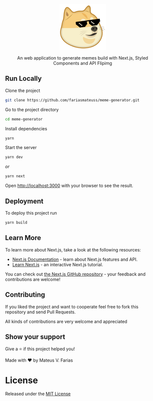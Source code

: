 <p align="center">
  <img src="./public/logo.png" width="150" />
</p>

<p align="center">
  An web application to generate memes build with Next.js, Styled Components and API Flipimg
</p>

## Run Locally

Clone the project

```bash
git clone https://github.com/fariasmateuss/meme-generator.git
```

Go to the project directory

```bash
cd meme-generator
```

Install dependencies

```bash
yarn
```

Start the server

```bash
yarn dev
```

_or_

```bash
yarn next
```

Open [http://localhost:3000](http://localhost:3000) with your browser to see the result.

## Deployment

To deploy this project run

```bash
yarn build
```

## Learn More

To learn more about Next.js, take a look at the following resources:

- [Next.js Documentation](https://nextjs.org/docs) - learn about Next.js features and API.
- [Learn Next.js](https://nextjs.org/learn) - an interactive Next.js tutorial.

You can check out [the Next.js GitHub repository](https://github.com/vercel/next.js/) - your feedback and contributions are welcome!

## Contributing

If you liked the project and want to cooperate feel free to fork this repository and send Pull Requests.

All kinds of contributions are very welcome and appreciated

## Show your support

Give a ⭐️ if this project helped you!

Made with :hearts: by Mateus V. Farias

# License

Released under the [MIT License](/LICENSE)
